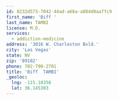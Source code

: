 ```yaml
---
id: 8232d573-7042-44ad-a68a-a884d0aaffc9
first_name: 'Biff '
last_name: TAMBI
license: M.D.
services:
  - addiction-medicine
address: '3016 W. Charleston Bvld.'
city: 'Las Vegas'
state: NV
zip: '89102'
phone: 702-790-2701
title: 'Biff  TAMBI'
_geoloc:
  lng: -115.18358
  lat: 36.145303
---
```

